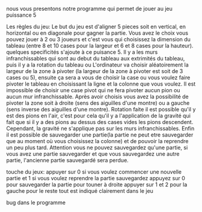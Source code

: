 nous vous presentons notre programme qui permet de jouer au jeu puissance 5

Les règles du jeu: Le but du jeu est d'aligner 5 pieces soit en vertical, en horizontal ou en diagonale pour gagner la partie. Vous avez le choix vous pouvez jouer à 2 ou 3 joueurs et c'est vous qui choisissez la dimension du tableau (entre 8 et 10 cases pour la largeur et 6 et 8 cases pour la hauteur). quelques specificités s'ajoute à ce puisance 5. Il y a les murs infranchissables qui sont au debut du tableau aux extrimités du tableau, puis il y a la rotation du tableau ou L'ordinateur va choisir aléatoirement la largeur de la zone à pivoter (la largeur de la zone à pivoter est soit de 3 cases ou 5), ensuite ça sera a vous de choisir la case ou vous voulez faire pivoter le tableau en choisissant la ligne et la colonne que vous voulez. Il est impossible de choisir une case pivot qui ne fera pivoter aucun pion ou aucun mur infranchissable. Après avoir choisis vous avez la possibilité de pivoter la zone soit à droite (sens des aiguilles d'une montre) ou a gauche (sens inverse des aiguilles d'une montre). Rotation faite il est possible qu'il y est des pions en l'air, c'est pour cela qu'il y a l'application de la gravité qui fait que si il y a des pions au dessus des cases vides les pions descendent. Cependant, la gravité ne s'applique pas sur les murs infranchissables. Enfin il est possible de sauvegarder une partie(la partie ne peut etre sauvegarder que au moment où vous choisissez la colonne) et de pouvoir la reprendre un peu plus tard. Attention vous ne pouvez sauvegardez qu'une partie, si vous avez une partie sauvegarder et que vous sauvegardez une autre partie, l'ancienne partie sauvegardé sera perdue.

touche du jeux: appuyer sur 0 si vous voulez commencer une nouvelle partie et 1 si vous voulez reprendre la partie sauvegardez 
appuyez sur 0 pour sauvegarder la partie 
pour touner à droite appuyer sur 1 et 2 pour la gauche 
pour le reste tout est indiqué clairement dans le jeu 

bug dans le programme 
